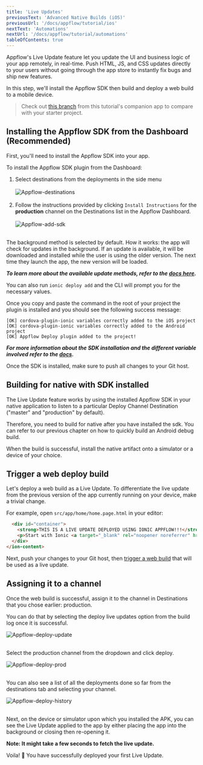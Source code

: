 ```yaml
---
title: 'Live Updates'
previousText: 'Advanced Native Builds (iOS)'
previousUrl: '/docs/appflow/tutorial/ios'
nextText: 'Automations'
nextUrl: '/docs/appflow/tutorial/automations'
tableOfContents: true
---
```


Appflow's Live Update feature let you update the UI and business logic of your app remotely, in real-time. Push HTML, JS, and CSS updates directly to your users without going through the app store to instantly fix bugs and ship new features.

In this step, we'll install the Appflow SDK then build and deploy a web build to a mobile device.

> Check out [this branch](https://github.com/ionic-team/tutorial-appflow/tree/part-4_live_updates) from this tutorial's companion app to compare with your starter project. 

## Installing the Appflow SDK from the Dashboard (Recommended)

First, you'll need to install the Appflow SDK into your app.

To install the Appflow SDK plugin from the Dashboard:

1. Select destinations from the deployments in the side menu <br><br>
	![Appflow-destinations](/docs/assets/img/appflow/tutorial/destinations.png)<br><br>
2. Follow the instructions provided by clicking `Install Instructions` for the **production** channel on the Destinations list in the Appflow Dashboard.<br><br>
	![Appflow-add-sdk](/docs/assets/img/appflow/tutorial/add-sdk.png)<br><br>

The background method is selected by default. How it works: the app will check for updates in the background. If an update is available, it will be downloaded and installed while the user is using the older version. The next time they launch the app, the new version will be loaded.

***To learn more about the available update methods, refer to the [docs here](https://ionicframework.com/docs/appflow/deploy/api#update-method).***

You can also run `ionic deploy add` and the CLI will prompt you for the necessary values.

Once you copy and paste the command in the root of your project the plugin is installed and you should see the following success message:

```
[OK] cordova-plugin-ionic variables correctly added to the iOS project
[OK] cordova-plugin-ionic variables correctly added to the Android project
[OK] Appflow Deploy plugin added to the project!
```

***For more information about the SDK installation and the different variable involved refer to the [docs](https://ionicframework.com/docs/appflow/quickstart/installation).***

Once the SDK is installed, make sure to push all changes to your Git host.

## Building for native with SDK installed

The Live Update feature works by using the installed Appflow SDK in your native application to listen to a particular Deploy Channel Destination ("master" and "production" by default).

Therefore, you need to build for native after you have installed the sdk. You can refer to our previous chapter on how to quickly build an Android debug build.

When the build is successful, install the native artifact onto a simulator or a device of your choice.

## Trigger a web deploy build

Let's deploy a web build as a Live Update. To differentiate the live update from the previous version of the app currently running on your device, make a trivial change.

For example, open `src/app/home/home.page.html` in your editor:

```html
  <div id="container">
    <strong>THIS IS A LIVE UPDATE DEPLOYED USING IONIC APPFLOW!!!</strong>
    <p>Start with Ionic <a target="_blank" rel="noopener noreferrer" href="https://ionicframework.com/docs/components">UI Components</a></p>
  </div>
</ion-content>
```

Next, push your changes to your Git host, then [trigger a web build](/docs/appflow/tutorial/web-preview) that will be used as a live update.

## Assigning it to a channel

Once the web build is successful, assign it to the channel in Destinations that you chose earlier: production.

You can do that by selecting the deploy live updates option from the build log once it is successful.

![Appflow-deploy-update](/docs/assets/img/appflow/tutorial/deploy-update.png)<br><br>

Select the production channel from the dropdown and click deploy.

![Appflow-deploy-prod](/docs/assets/img/appflow/tutorial/deploy-prod.png)<br><br>

You can also see a list of all the deployments done so far from the destinations tab and selecting your channel.

![Appflow-deploy-history](/docs/assets/img/appflow/tutorial/deploy-history.png)<br><br>

Next, on the device or simulator upon which you installed the APK, you can see the Live Update applied to the app by either placing the app into the background or closing then re-opening it.

**Note: It might take a few seconds to fetch the live update.**

Voila! 🎉 You have successfully deployed your first Live Update.

